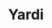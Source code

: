 ---
title:  "Yardi" 
categories: right project small-gap
link: /projects/yardi
size: "large"
type: "project"
ccode: "default"
desc: "#CUBELYFE<br>grinding IRL dailies in marketing @yardisystems"
cta: "ENERGIZED FOR TOMORROW"
img: "stock3.png"
imgtype: ""
imgbgcode: ""
repeat: "false"
order: 2
menu_slug: yardi
---